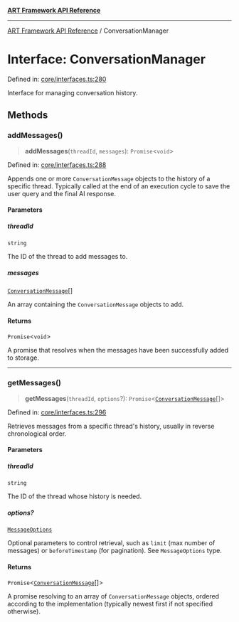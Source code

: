 [**ART Framework API Reference**](../README.md)

***

[ART Framework API Reference](../README.md) / ConversationManager

# Interface: ConversationManager

Defined in: [core/interfaces.ts:280](https://github.com/hashangit/ART/blob/0d5679913e70f07ec60f00c1f87b53a5f0bf6ddf/src/core/interfaces.ts#L280)

Interface for managing conversation history.

## Methods

### addMessages()

> **addMessages**(`threadId`, `messages`): `Promise`\<`void`\>

Defined in: [core/interfaces.ts:288](https://github.com/hashangit/ART/blob/0d5679913e70f07ec60f00c1f87b53a5f0bf6ddf/src/core/interfaces.ts#L288)

Appends one or more `ConversationMessage` objects to the history of a specific thread.
Typically called at the end of an execution cycle to save the user query and the final AI response.

#### Parameters

##### threadId

`string`

The ID of the thread to add messages to.

##### messages

[`ConversationMessage`](ConversationMessage.md)[]

An array containing the `ConversationMessage` objects to add.

#### Returns

`Promise`\<`void`\>

A promise that resolves when the messages have been successfully added to storage.

***

### getMessages()

> **getMessages**(`threadId`, `options`?): `Promise`\<[`ConversationMessage`](ConversationMessage.md)[]\>

Defined in: [core/interfaces.ts:296](https://github.com/hashangit/ART/blob/0d5679913e70f07ec60f00c1f87b53a5f0bf6ddf/src/core/interfaces.ts#L296)

Retrieves messages from a specific thread's history, usually in reverse chronological order.

#### Parameters

##### threadId

`string`

The ID of the thread whose history is needed.

##### options?

[`MessageOptions`](MessageOptions.md)

Optional parameters to control retrieval, such as `limit` (max number of messages) or `beforeTimestamp` (for pagination). See `MessageOptions` type.

#### Returns

`Promise`\<[`ConversationMessage`](ConversationMessage.md)[]\>

A promise resolving to an array of `ConversationMessage` objects, ordered according to the implementation (typically newest first if not specified otherwise).
